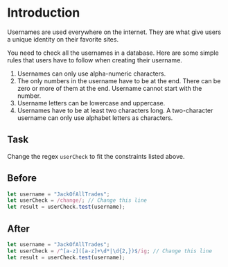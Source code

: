 # Introduction

Usernames are used everywhere on the internet. They are what give users a unique identity on their favorite sites.

You need to check all the usernames in a database. Here are some simple rules that users have to follow when creating their username.

1. Usernames can only use alpha-numeric characters.
2. The only numbers in the username have to be at the end. There can be zero or more of them at the end. Username cannot start with the number.
3. Username letters can be lowercase and uppercase.
4. Usernames have to be at least two characters long. A two-character username can only use alphabet letters as characters.

## Task 
Change the regex `userCheck` to fit the constraints listed above.

## Before

```javascript
let username = "JackOfAllTrades";
let userCheck = /change/; // Change this line
let result = userCheck.test(username);
```

## After

```javascript
let username = "JackOfAllTrades";
let userCheck = /^[a-z]([a-z]+\d*|\d{2,})$/ig; // Change this line
let result = userCheck.test(username);
```
